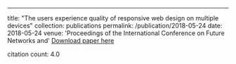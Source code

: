 ---
title: "The users experience quality of responsive web design on multiple devices"
collection: publications
permalink: /publication/2018-05-24
date: 2018-05-24
venue: 'Proceedings of the International Conference on Future Networks and'
[Download paper here](https://scholar.google.com/citations?view_op=view_citation&hl=en&user=CCckbEUAAAAJ&cstart=20&pagesize=80&citation_for_view=CCckbEUAAAAJ:pyW8ca7W8N0C)

citation count: 4.0